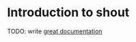 # Introduction to shout

TODO: write [great documentation](http://jacobian.org/writing/great-documentation/what-to-write/)

